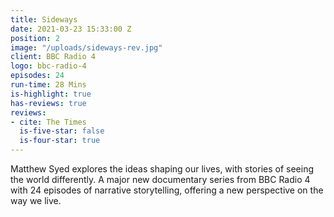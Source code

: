 ```yaml
---
title: Sideways
date: 2021-03-23 15:33:00 Z
position: 2
image: "/uploads/sideways-rev.jpg"
client: BBC Radio 4
logo: bbc-radio-4
episodes: 24
run-time: 28 Mins
is-highlight: true
has-reviews: true
reviews:
- cite: The Times
  is-five-star: false
  is-four-star: true
---
```


Matthew Syed explores the ideas shaping our lives, with stories of seeing the world differently. A major new documentary series from BBC Radio 4 with 24 episodes of narrative storytelling, offering a new perspective on the way we live.